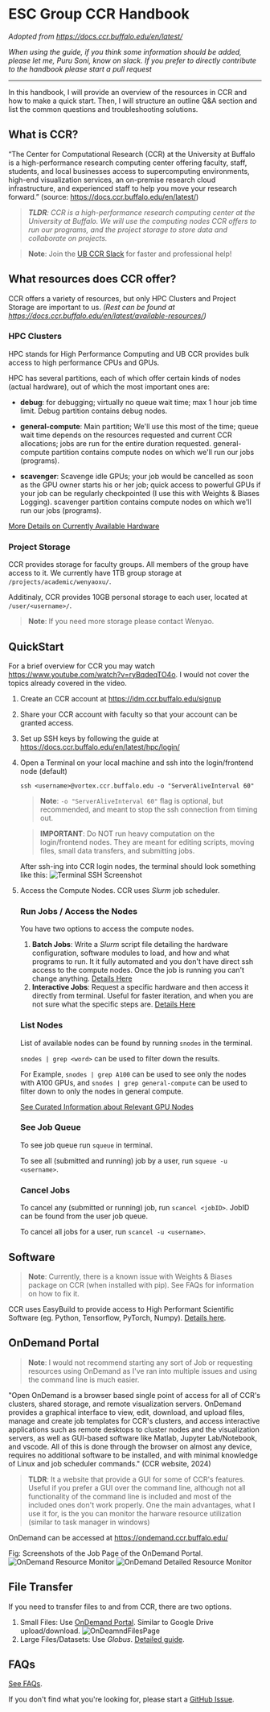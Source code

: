 # ESC Group CCR Handbook
*Adopted from https://docs.ccr.buffalo.edu/en/latest/*

*When using the guide, if you think some information should be added, please let me, Puru Soni, know on slack. If you prefer to directly contribute to the handbook please start a pull request*

---

In this handbook, I will provide an overview of the resources in CCR and how to make a quick start. Then, I will structure an outline Q&A section and list the common questions and troubleshooting solutions.

## What is CCR?
“The Center for Computational Research (CCR) at the University at Buffalo is a high-performance research computing center offering faculty, staff, students, and local businesses access to supercomputing environments, high-end visualization services, an on-premise research cloud infrastructure, and experienced staff to help you move your research forward.” (source: https://docs.ccr.buffalo.edu/en/latest/) 

> ***TLDR**: CCR is a high-performance research computing center at the University at Buffalo. We will use the computing nodes CCR offers to run our programs, and the project storage to store data and collaborate on projects.*

> **Note**: Join the [UB CCR Slack](https://join.slack.com/t/ubccr-help/shared_invite/zt-2dzghw2yb-owfm7e_urSIOPyEcFFiUsw) for faster and professional help!

## What resources does CCR offer?
 
CCR offers a variety of resources, but only HPC Clusters and Project Storage are important to us. *(Rest can be found at https://docs.ccr.buffalo.edu/en/latest/available-resources/)*

### HPC Clusters

HPC stands for High Performance Computing and UB CCR provides bulk access to high performance CPUs and GPUs.

HPC has several partitions, each of which offer certain kinds of nodes (actual hardware), out of which the most important ones are:

- **debug**: for debugging; virtually no queue wait time; max 1 hour job time limit. Debug partition contains debug nodes.

- **general-compute**: Main partition; We'll use this most of the time; queue wait time depends on the resources requested and current CCR allocations; jobs are run for the entire duration requested. general-compute partition contains compute nodes on which we'll run our jobs (programs).

- **scavenger**: Scavenge idle GPUs; your job would be cancelled as soon as the GPU owner starts his or her job; quick access to powerful GPUs if your job can be regularly checkpointed (I use this with Weights & Biases Logging). scavenger partition contains compute nodes on which we'll run our jobs (programs).

[More Details on Currently Available Hardware](Batch-Jobs.md#some-other-common-gpu-options-for-ccr-are)

### Project Storage

CCR provides storage for faculty groups. All members of the group have access to it. We currently have 1TB group storage at `/projects/academic/wenyaoxu/`. 

Additinaly, CCR provides 10GB personal storage to each user, located at `/user/<username>/`.

> **Note**: If you need more storage please contact Wenyao.

## QuickStart

For a brief overview for CCR you may watch https://www.youtube.com/watch?v=ryBqdeqTO4o. I would not cover the topics already covered in the video.

1. Create an CCR account at https://idm.ccr.buffalo.edu/signup
2. Share your CCR account with faculty so that your account can be granted access.
3. Set up SSH keys by following the guide at https://docs.ccr.buffalo.edu/en/latest/hpc/login/
4. Open a Terminal on your local machine and ssh into the login/frontend node (default) 
    ``` 
    ssh <username>@vortex.ccr.buffalo.edu -o "ServerAliveInterval 60"
    ```

    > **Note**: `-o "ServerAliveInterval 60"` flag is optional, but recommended, and meant to stop the ssh connection from timing out.

    > **IMPORTANT**: Do NOT run heavy computation on the login/frontend nodes. They are meant for editing scripts, moving files, small data transfers, and submitting jobs.

    After ssh-ing into CCR login nodes, the terminal should look something like this: ![Terminal SSH Screenshot](images/Terminal%20SSH%20Screenshot.png)



    <!-- ![HPC Architecture](https://www.marquette.edu/high-performance-computing/images/architecture.png) -->

5. Access the Compute Nodes. CCR uses *Slurm* job scheduler. 
    ### Run Jobs / Access the Nodes

    You have two options to access the compute nodes. 
    1. **Batch Jobs**: Write a *Slurm* script file detailing the hardware configuration, software modules to load, and how and what programs to run. It it fully automated and you don't have direct ssh access to the compute nodes. Once the job is running you can't change anything. [Details Here](Batch-Jobs.md)
    2. **Interactive Jobs**: Request a specific hardware and then access it directly from terminal. Useful for faster iteration, and when you are not sure what the specific steps are. [Details Here](Interactive-Jobs.md)

    ### List Nodes

    List of available nodes can be found by running `snodes` in the terminal.

    `snodes | grep <word>` can be used to filter down the results. 

    For Example, `snodes | grep A100` can be used to see only the nodes with A100 GPUs, and `snodes | grep general-compute` can be used to filter down to only the nodes in general compute.

    [See Curated Information about Relevant GPU Nodes](Batch-Jobs.md#some-other-common-gpu-options-for-ccr-are)

    ### See Job Queue

    To see job queue run `squeue` in terminal. 

    To see all (submitted and running) job by a user, run `squeue -u <username>`.

    ### Cancel Jobs

    To cancel any (submitted or running) job, run `scancel <jobID>`. JobID can be found from the user job queue.

    To cancel all jobs for a user, run `scancel -u <username>`.

## Software

> **Note**: Currently, there is a known issue with Weights & Biases package on CCR (when installed with pip). See FAQs for information on how to fix it.

CCR uses EasyBuild to provide access to High Performant Scientific Software (eg. Python, Tensorflow, PyTorch, Numpy). [Details here](https://docs.ccr.buffalo.edu/en/latest/software/modules/).

## OnDemand Portal
> **Note**: I  would not recommend starting any sort of Job or requesting resources using OnDemand as I've ran into multiple issues and using the command line is much easier.

"Open OnDemand is a browser based single point of access for all of CCR's clusters, shared storage, and remote visualization servers. OnDemand provides a graphical interface to view, edit, download, and upload files, manage and create job templates for CCR's clusters, and access interactive applications such as remote desktops to cluster nodes and the visualization servers, as well as GUI-based software like Matlab, Jupyter Lab/Notebook, and vscode. All of this is done through the browser on almost any device, requires no additional software to be installed, and with minimal knowledge of Linux and job scheduler commands." (CCR website, 2024)

> **TLDR**: It a website that provide a GUI for some of CCR's features. Useful if you prefer a GUI over the command line, although not all functionality of the command line is included and most of the included ones don't work properly. One the main advantages, what I use it for, is the you can monitor the harware resource utilization (similar to task manager in windows)



OnDemand can be accessed at https://ondemand.ccr.buffalo.edu/

Fig: Screenshots of the Job Page of the OnDemand Portal.
![OnDemand Resource Monitor](images/OnDemand.png)
![OnDemand Detailed Resource Monitor](images/OnDemandDetailed.png)


## File Transfer

If you need to transfer files to and from CCR, there are two options.

1. Small Files: Use [OnDemand Portal](#ondemand-portal). Similar to Google Drive upload/download.
    ![OnDeamndFilesPage](images/OnDemand%20Files%20Page.png)
2. Large Files/Datasets: Use *Globus*. [Detailed guide](https://docs.ccr.buffalo.edu/en/latest/hpc/data-transfer/#globus-transfers).


## FAQs
[See FAQs](FAQs.md).

If you don't find what you're looking for, please start a [GitHub Issue](https://github.com/puru-soni-04/ESC-Group-CCR-Handbook/issues/new).

